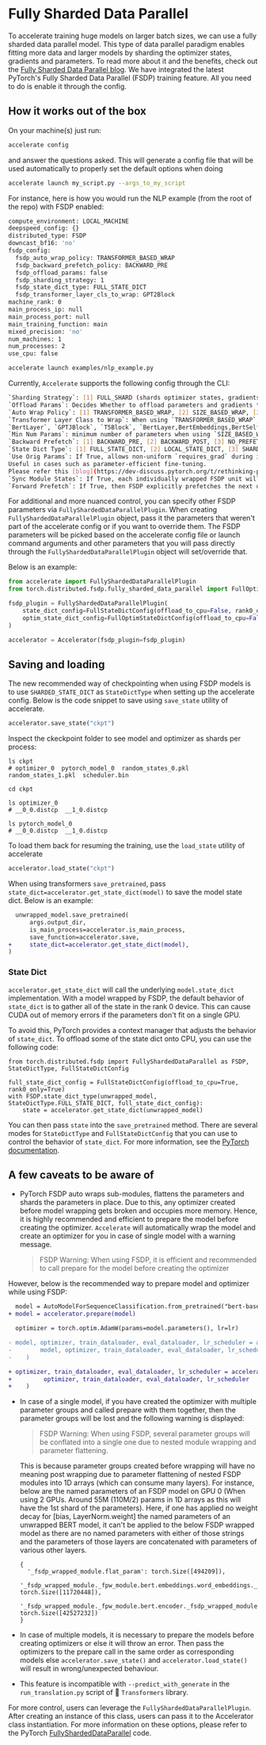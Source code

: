 <!--Copyright 2022 The HuggingFace Team. All rights reserved.

Licensed under the Apache License, Version 2.0 (the "License"); you may not use this file except in compliance with
the License. You may obtain a copy of the License at

http://www.apache.org/licenses/LICENSE-2.0

Unless required by applicable law or agreed to in writing, software distributed under the License is distributed on
an "AS IS" BASIS, WITHOUT WARRANTIES OR CONDITIONS OF ANY KIND, either express or implied. See the License for the
specific language governing permissions and limitations under the License.

⚠️ Note that this file is in Markdown but contain specific syntax for our doc-builder (similar to MDX) that may not be
rendered properly in your Markdown viewer.
-->

# Fully Sharded Data Parallel

To accelerate training huge models on larger batch sizes, we can use a fully sharded data parallel model.
This type of data parallel paradigm enables fitting more data and larger models by sharding the optimizer states, gradients and parameters.
To read more about it and the benefits, check out the [Fully Sharded Data Parallel blog](https://pytorch.org/blog/introducing-pytorch-fully-sharded-data-parallel-api/).
We have integrated the latest PyTorch's Fully Sharded Data Parallel (FSDP) training feature.
All you need to do is enable it through the config.

## How it works out of the box

On your machine(s) just run:

```bash
accelerate config
```

and answer the questions asked. This will generate a config file that will be used automatically to properly set the
default options when doing

```bash
accelerate launch my_script.py --args_to_my_script
```

For instance, here is how you would run the NLP example (from the root of the repo) with FSDP enabled:

```bash
compute_environment: LOCAL_MACHINE
deepspeed_config: {}
distributed_type: FSDP
downcast_bf16: 'no'
fsdp_config:
  fsdp_auto_wrap_policy: TRANSFORMER_BASED_WRAP
  fsdp_backward_prefetch_policy: BACKWARD_PRE
  fsdp_offload_params: false
  fsdp_sharding_strategy: 1
  fsdp_state_dict_type: FULL_STATE_DICT
  fsdp_transformer_layer_cls_to_wrap: GPT2Block
machine_rank: 0
main_process_ip: null
main_process_port: null
main_training_function: main
mixed_precision: 'no'
num_machines: 1
num_processes: 2
use_cpu: false
```

```bash
accelerate launch examples/nlp_example.py
```

Currently, `Accelerate` supports the following config through the CLI:

```bash
`Sharding Strategy`: [1] FULL_SHARD (shards optimizer states, gradients and parameters), [2] SHARD_GRAD_OP (shards optimizer states and gradients), [3] NO_SHARD
`Offload Params`: Decides Whether to offload parameters and gradients to CPU
`Auto Wrap Policy`: [1] TRANSFORMER_BASED_WRAP, [2] SIZE_BASED_WRAP, [3] NO_WRAP [4] "HYBRID_SHARD" [5] "HYBRID_SHARD_ZERO2"
`Transformer Layer Class to Wrap`: When using `TRANSFORMER_BASED_WRAP`, user specifies comma-separated string of transformer layer class names (case-sensitive) to wrap ,e.g, 
`BertLayer`, `GPTJBlock`, `T5Block`, `BertLayer,BertEmbeddings,BertSelfOutput`...
`Min Num Params`: minimum number of parameters when using `SIZE_BASED_WRAP`
`Backward Prefetch`: [1] BACKWARD_PRE, [2] BACKWARD_POST, [3] NO_PREFETCH
`State Dict Type`: [1] FULL_STATE_DICT, [2] LOCAL_STATE_DICT, [3] SHARDED_STATE_DICT  
`Use Orig Params`: If True, allows non-uniform `requires_grad` during init, which means support for interspersed frozen and trainable paramteres. 
Useful in cases such as parameter-efficient fine-tuning. 
Please refer this [blog](https://dev-discuss.pytorch.org/t/rethinking-pytorch-fully-sharded-data-parallel-fsdp-from-first-principles/1019)
`Sync Module States`: If True, each individually wrapped FSDP unit will broadcast module parameters from rank 0
`Forward Prefetch`: If True, then FSDP explicitly prefetches the next upcoming all-gather while executing in the forward pass
```

For additional and more nuanced control, you can specify other FSDP parameters via `FullyShardedDataParallelPlugin`. 
When creating `FullyShardedDataParallelPlugin` object, pass it the parameters that weren't part of the accelerate config or if you want to override them.
The FSDP parameters will be picked based on the accelerate config file or launch command arguments and other parameters that you will pass directly through the `FullyShardedDataParallelPlugin` object will set/override that.

Below is an example:

```py
from accelerate import FullyShardedDataParallelPlugin
from torch.distributed.fsdp.fully_sharded_data_parallel import FullOptimStateDictConfig, FullStateDictConfig

fsdp_plugin = FullyShardedDataParallelPlugin(
    state_dict_config=FullStateDictConfig(offload_to_cpu=False, rank0_only=False),
    optim_state_dict_config=FullOptimStateDictConfig(offload_to_cpu=False, rank0_only=False),
)

accelerator = Accelerator(fsdp_plugin=fsdp_plugin)
```

## Saving and loading

The new recommended way of checkpointing when using FSDP models is to use `SHARDED_STATE_DICT` as `StateDictType` when setting up the accelerate config.
Below is the code snippet to save using `save_state` utility of accelerate.

```py
accelerator.save_state("ckpt")
```

Inspect the ckeckpoint folder to see model and optimizer as shards per process:
```
ls ckpt 
# optimizer_0  pytorch_model_0  random_states_0.pkl  random_states_1.pkl  scheduler.bin

cd ckpt

ls optimizer_0
# __0_0.distcp  __1_0.distcp

ls pytorch_model_0
# __0_0.distcp  __1_0.distcp
```

To load them back for resuming the training, use the `load_state` utility of accelerate

```py
accelerator.load_state("ckpt")
```

When using transformers `save_pretrained`, pass `state_dict=accelerator.get_state_dict(model)` to save the model state dict. 
  Below is an example:

```diff
  unwrapped_model.save_pretrained(
      args.output_dir,
      is_main_process=accelerator.is_main_process,
      save_function=accelerator.save,
+     state_dict=accelerator.get_state_dict(model),
)
```

### State Dict

`accelerator.get_state_dict` will call the underlying `model.state_dict` implementation.  With a model wrapped by FSDP, the default behavior of `state_dict` is to gather all of the state in the rank 0 device.  This can cause CUDA out of memory errors if the parameters don't fit on a single GPU.

To avoid this, PyTorch provides a context manager that adjusts the behavior of `state_dict`.  To offload some of the state dict onto CPU, you can use the following code:

```
from torch.distributed.fsdp import FullyShardedDataParallel as FSDP, StateDictType, FullStateDictConfig

full_state_dict_config = FullStateDictConfig(offload_to_cpu=True, rank0_only=True)
with FSDP.state_dict_type(unwrapped_model, StateDictType.FULL_STATE_DICT, full_state_dict_config):
    state = accelerator.get_state_dict(unwrapped_model)
```

You can then pass `state` into the `save_pretrained` method.  There are several modes for `StateDictType` and `FullStateDictConfig` that you can use to control the behavior of `state_dict`.  For more information, see the [PyTorch documentation](https://pytorch.org/docs/stable/fsdp.html).

## A few caveats to be aware of

- PyTorch FSDP auto wraps sub-modules, flattens the parameters and shards the parameters in place.
  Due to this, any optimizer created before model wrapping gets broken and occupies more memory.
  Hence, it is highly recommended and efficient to prepare the model before creating the optimizer.
  `Accelerate` will automatically wrap the model and create an optimizer for you in case of single model with a warning message.
  > FSDP Warning: When using FSDP, it is efficient and recommended to call prepare for the model before creating the optimizer

However, below is the recommended way to prepare model and optimizer while using FSDP:

```diff
  model = AutoModelForSequenceClassification.from_pretrained("bert-base-cased", return_dict=True)
+ model = accelerator.prepare(model)

  optimizer = torch.optim.AdamW(params=model.parameters(), lr=lr)

- model, optimizer, train_dataloader, eval_dataloader, lr_scheduler = accelerator.prepare(
-        model, optimizer, train_dataloader, eval_dataloader, lr_scheduler
-    )

+ optimizer, train_dataloader, eval_dataloader, lr_scheduler = accelerator.prepare(
+         optimizer, train_dataloader, eval_dataloader, lr_scheduler
+    )
```

- In case of a single model, if you have created the optimizer with multiple parameter groups and called prepare with them together,
  then the parameter groups will be lost and the following warning is displayed:
  > FSDP Warning: When using FSDP, several parameter groups will be conflated into
  > a single one due to nested module wrapping and parameter flattening.
  
  This is because parameter groups created before wrapping will have no meaning post wrapping due to parameter flattening of nested FSDP modules into 1D arrays (which can consume many layers).
  For instance, below are the named parameters of an FSDP model on GPU 0 (When using 2 GPUs. Around 55M (110M/2) params in 1D arrays as this will have the 1st shard of the parameters). 
  Here, if one has applied no weight decay for [bias, LayerNorm.weight] the named parameters of an unwrapped BERT model, 
  it can't be applied to the below FSDP wrapped model as there are no named parameters with either of those strings and 
  the parameters of those layers are concatenated with parameters of various other layers.
  ```
  {
    '_fsdp_wrapped_module.flat_param': torch.Size([494209]), 
    '_fsdp_wrapped_module._fpw_module.bert.embeddings.word_embeddings._fsdp_wrapped_module.flat_param': torch.Size([11720448]), 
    '_fsdp_wrapped_module._fpw_module.bert.encoder._fsdp_wrapped_module.flat_param': torch.Size([42527232])
  }
  ```


- In case of multiple models, it is necessary to prepare the models before creating optimizers or else it will throw an error. 
Then pass the optimizers to the prepare call in the same order as corresponding models else `accelerator.save_state()` and `accelerator.load_state()` will result in wrong/unexpected behaviour.
- This feature is incompatible with `--predict_with_generate` in the `run_translation.py` script of 🤗 `Transformers` library.

For more control, users can leverage the `FullyShardedDataParallelPlugin`. After creating an instance of this class, users can pass it to the Accelerator class instantiation.
For more information on these options, please refer to the PyTorch [FullyShardedDataParallel](https://github.com/pytorch/pytorch/blob/0df2e863fbd5993a7b9e652910792bd21a516ff3/torch/distributed/fsdp/fully_sharded_data_parallel.py#L236) code.
